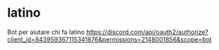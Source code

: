 # latino
Bot per aiutare chi fa latino
https://discord.com/api/oauth2/authorize?client_id=843959367115341876&permissions=2148001856&scope=bot
